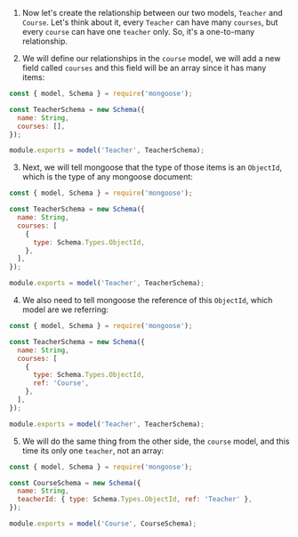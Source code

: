 1. Now let's create the relationship between our two models, `Teacher` and `Course`. Let's think about it, every `Teacher` can have many `courses`, but every `course` can have one `teacher` only. So, it's a one-to-many relationship.

2. We will define our relationships in the `course` model, we will add a new field called `courses` and this field will be an array since it has many items:

```js
const { model, Schema } = require('mongoose');

const TeacherSchema = new Schema({
  name: String,
  courses: [],
});

module.exports = model('Teacher', TeacherSchema);
```

3. Next, we will tell mongoose that the type of those items is an `ObjectId`, which is the type of any mongoose document:

```js
const { model, Schema } = require('mongoose');

const TeacherSchema = new Schema({
  name: String,
  courses: [
    {
      type: Schema.Types.ObjectId,
    },
  ],
});

module.exports = model('Teacher', TeacherSchema);
```

4. We also need to tell mongoose the reference of this `ObjectId`, which model are we referring:

```js
const { model, Schema } = require('mongoose');

const TeacherSchema = new Schema({
  name: String,
  courses: [
    {
      type: Schema.Types.ObjectId,
      ref: 'Course',
    },
  ],
});

module.exports = model('Teacher', TeacherSchema);
```

5. We will do the same thing from the other side, the `course` model, and this time its only one `teacher`, not an array:

```js
const { model, Schema } = require('mongoose');

const CourseSchema = new Schema({
  name: String,
  teacherId: { type: Schema.Types.ObjectId, ref: 'Teacher' },
});

module.exports = model('Course', CourseSchema);
```

